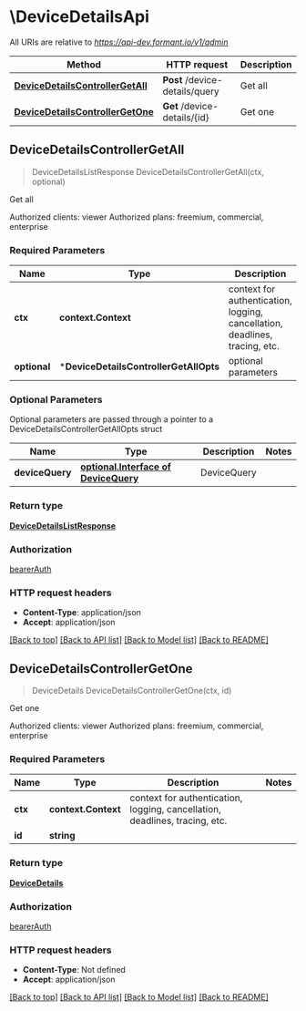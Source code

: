 # \DeviceDetailsApi

All URIs are relative to *https://api-dev.formant.io/v1/admin*

Method | HTTP request | Description
------------- | ------------- | -------------
[**DeviceDetailsControllerGetAll**](DeviceDetailsApi.md#DeviceDetailsControllerGetAll) | **Post** /device-details/query | Get all
[**DeviceDetailsControllerGetOne**](DeviceDetailsApi.md#DeviceDetailsControllerGetOne) | **Get** /device-details/{id} | Get one



## DeviceDetailsControllerGetAll

> DeviceDetailsListResponse DeviceDetailsControllerGetAll(ctx, optional)

Get all

Authorized clients: viewer Authorized plans: freemium, commercial, enterprise

### Required Parameters


Name | Type | Description  | Notes
------------- | ------------- | ------------- | -------------
**ctx** | **context.Context** | context for authentication, logging, cancellation, deadlines, tracing, etc.
 **optional** | ***DeviceDetailsControllerGetAllOpts** | optional parameters | nil if no parameters

### Optional Parameters

Optional parameters are passed through a pointer to a DeviceDetailsControllerGetAllOpts struct


Name | Type | Description  | Notes
------------- | ------------- | ------------- | -------------
 **deviceQuery** | [**optional.Interface of DeviceQuery**](DeviceQuery.md)| DeviceQuery | 

### Return type

[**DeviceDetailsListResponse**](DeviceDetailsListResponse.md)

### Authorization

[bearerAuth](../README.md#bearerAuth)

### HTTP request headers

- **Content-Type**: application/json
- **Accept**: application/json

[[Back to top]](#) [[Back to API list]](../README.md#documentation-for-api-endpoints)
[[Back to Model list]](../README.md#documentation-for-models)
[[Back to README]](../README.md)


## DeviceDetailsControllerGetOne

> DeviceDetails DeviceDetailsControllerGetOne(ctx, id)

Get one

Authorized clients: viewer Authorized plans: freemium, commercial, enterprise

### Required Parameters


Name | Type | Description  | Notes
------------- | ------------- | ------------- | -------------
**ctx** | **context.Context** | context for authentication, logging, cancellation, deadlines, tracing, etc.
**id** | **string**|  | 

### Return type

[**DeviceDetails**](DeviceDetails.md)

### Authorization

[bearerAuth](../README.md#bearerAuth)

### HTTP request headers

- **Content-Type**: Not defined
- **Accept**: application/json

[[Back to top]](#) [[Back to API list]](../README.md#documentation-for-api-endpoints)
[[Back to Model list]](../README.md#documentation-for-models)
[[Back to README]](../README.md)

